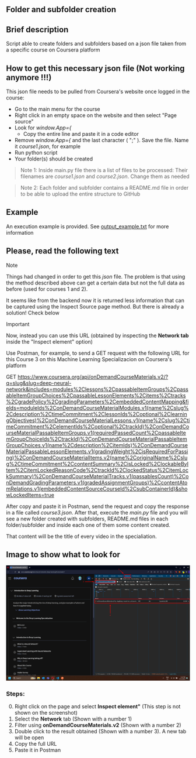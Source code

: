 ## Folder and subfolder creation

## Brief description
Script able to create folders and subfolders based on a json file taken from a specific course on Coursera platform

## How to get this necessary json file (Not working anymore !!!)
This json file needs to be pulled from Coursera's website once logged in the course:
- Go to the main menu for the course
- Right click in an empty space on the website and then select "Page source"
- Look for *window.App={*
    - Copy the entire line and paste it in a code editor
- Remove *window.App={* and the last character ( ";" ). Save the file. Name it *course1.json*, for example
- Run python script
- Your folder(s) should be created

> Note 1: Inside main.py file there is a list of files to be processed: Their filenames are *course1.json* and *course2.json*. Change them as needed

> Note 2: Each folder and subfolder contains a README.md file in order to be able to upload the entire structure to GitHub

## Example
An execution example is provided. See [output_example.txt](https://github.com/mvarrone/coursera-scripts/blob/master/1-create-folder-structure-for-course/output_example.txt) for more information

## Please, read the following text

> [!NOTE]
> Things had changed in order to get this *json* file. The problem is that using the method described above can get a certain data but not the full data as before (used for courses 1 and 2). 
> 
> It seems like from the backend now it is returned less information that can be captured using the Inspect Source page method. But there is already a solution! Check below

> [!IMPORTANT]
> Now, instead you can use this URL (obtained by inspecting the **Network tab** inside the "Inspect element" option)
>
> Use Postman, for example, to send a GET request with the following URL for this Course 3 on this Machine Learning Specializacion on Coursera's platform
> 
> GET 
> https://www.coursera.org/api/onDemandCourseMaterials.v2/?q=slug&slug=deep-neural-network&includes=modules%2Clessons%2CpassableItemGroups%2CpassableItemGroupChoices%2CpassableLessonElements%2Citems%2Ctracks%2CgradePolicy%2CgradingParameters%2CembeddedContentMapping&fields=moduleIds%2ConDemandCourseMaterialModules.v1(name%2Cslug%2Cdescription%2CtimeCommitment%2ClessonIds%2Coptional%2ClearningObjectives)%2ConDemandCourseMaterialLessons.v1(name%2Cslug%2CtimeCommitment%2CelementIds%2Coptional%2CtrackId)%2ConDemandCourseMaterialPassableItemGroups.v1(requiredPassedCount%2CpassableItemGroupChoiceIds%2CtrackId)%2ConDemandCourseMaterialPassableItemGroupChoices.v1(name%2Cdescription%2CitemIds)%2ConDemandCourseMaterialPassableLessonElements.v1(gradingWeight%2CisRequiredForPassing)%2ConDemandCourseMaterialItems.v2(name%2CoriginalName%2Cslug%2CtimeCommitment%2CcontentSummary%2CisLocked%2ClockableByItem%2CitemLockedReasonCode%2CtrackId%2ClockedStatus%2CitemLockSummary)%2ConDemandCourseMaterialTracks.v1(passablesCount)%2ConDemandGradingParameters.v1(gradedAssignmentGroups)%2CcontentAtomRelations.v1(embeddedContentSourceCourseId%2CsubContainerId)&showLockedItems=true
>
> After copy and paste it in Postman, send the request and copy the response in a file called *course3.json*. After that, execute the *main.py* file and you will see a new folder created with subfolders, README.md files in each folder/subfolder and inside each one of them some content created.
>
> That content will be the title of every video in the specialiation.
>

## Image to show what to look for

![alt text](image.png)

### Steps:

0. Right click on the page and select **Inspect element"** (This step is not shown on the screenshot)
1. Select the **Network** tab (Shown with a number 1)
2. Filter using **onDemandCourseMaterials.v2** (Shown with a number 2)
3. Double click to the result obtained (Shown with a number 3). A new tab will be open
4. Copy the full URL
5. Paste it in Postman
